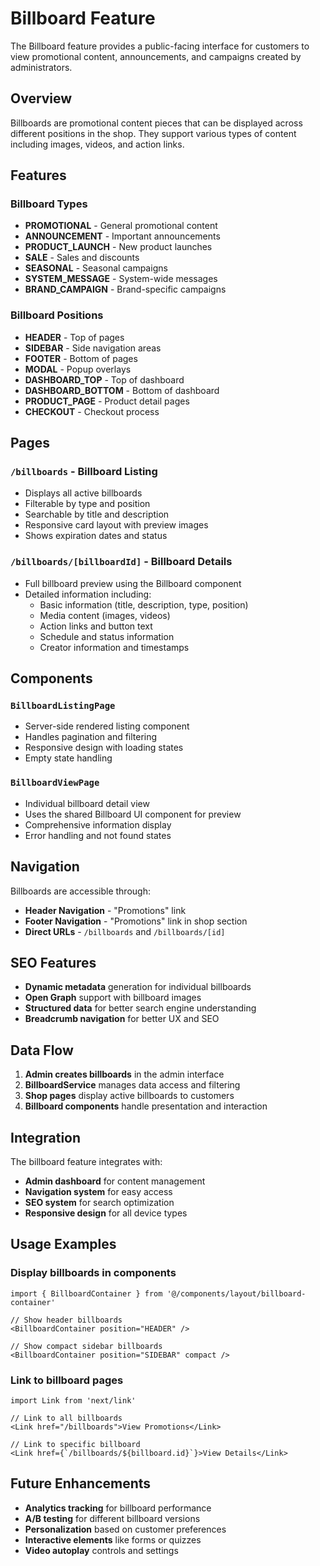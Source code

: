 # Billboard Feature

The Billboard feature provides a public-facing interface for customers to view promotional content, announcements, and campaigns created by administrators.

## Overview

Billboards are promotional content pieces that can be displayed across different positions in the shop. They support various types of content including images, videos, and action links.

## Features

### Billboard Types
- **PROMOTIONAL** - General promotional content
- **ANNOUNCEMENT** - Important announcements
- **PRODUCT_LAUNCH** - New product launches
- **SALE** - Sales and discounts
- **SEASONAL** - Seasonal campaigns
- **SYSTEM_MESSAGE** - System-wide messages
- **BRAND_CAMPAIGN** - Brand-specific campaigns

### Billboard Positions
- **HEADER** - Top of pages
- **SIDEBAR** - Side navigation areas
- **FOOTER** - Bottom of pages
- **MODAL** - Popup overlays
- **DASHBOARD_TOP** - Top of dashboard
- **DASHBOARD_BOTTOM** - Bottom of dashboard
- **PRODUCT_PAGE** - Product detail pages
- **CHECKOUT** - Checkout process

## Pages

### `/billboards` - Billboard Listing
- Displays all active billboards
- Filterable by type and position
- Searchable by title and description
- Responsive card layout with preview images
- Shows expiration dates and status

### `/billboards/[billboardId]` - Billboard Details
- Full billboard preview using the Billboard component
- Detailed information including:
  - Basic information (title, description, type, position)
  - Media content (images, videos)
  - Action links and button text
  - Schedule and status information
  - Creator information and timestamps

## Components

### `BillboardListingPage`
- Server-side rendered listing component
- Handles pagination and filtering
- Responsive design with loading states
- Empty state handling

### `BillboardViewPage`
- Individual billboard detail view
- Uses the shared Billboard UI component for preview
- Comprehensive information display
- Error handling and not found states

## Navigation

Billboards are accessible through:
- **Header Navigation** - "Promotions" link
- **Footer Navigation** - "Promotions" link in shop section
- **Direct URLs** - `/billboards` and `/billboards/[id]`

## SEO Features

- **Dynamic metadata** generation for individual billboards
- **Open Graph** support with billboard images
- **Structured data** for better search engine understanding
- **Breadcrumb navigation** for better UX and SEO

## Data Flow

1. **Admin creates billboards** in the admin interface
2. **BillboardService** manages data access and filtering
3. **Shop pages** display active billboards to customers
4. **Billboard components** handle presentation and interaction

## Integration

The billboard feature integrates with:
- **Admin dashboard** for content management
- **Navigation system** for easy access
- **SEO system** for search optimization
- **Responsive design** for all device types

## Usage Examples

### Display billboards in components
```tsx
import { BillboardContainer } from '@/components/layout/billboard-container'

// Show header billboards
<BillboardContainer position="HEADER" />

// Show compact sidebar billboards
<BillboardContainer position="SIDEBAR" compact />
```

### Link to billboard pages
```tsx
import Link from 'next/link'

// Link to all billboards
<Link href="/billboards">View Promotions</Link>

// Link to specific billboard
<Link href={`/billboards/${billboard.id}`}>View Details</Link>
```

## Future Enhancements

- **Analytics tracking** for billboard performance
- **A/B testing** for different billboard versions
- **Personalization** based on customer preferences
- **Interactive elements** like forms or quizzes
- **Video autoplay** controls and settings

